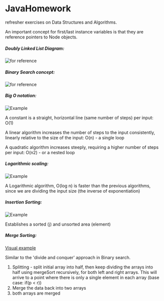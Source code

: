 # JavaHomework
refresher exercises on Data Structures and Algorithms.

An important concept for first/last instance variables is that they are reference pointers to Node objects.

##### Doubly Linked List Diagram:

![for reference](https://github.com/futureproofd/JavaHomework/blob/master/assets/screencaps/doublydiagram.png)

##### Binary Search concept:

![for reference](https://github.com/futureproofd/JavaHomework/blob/master/assets/screencaps/binary_concept.png)

##### Big O notation:

![Example](https://github.com/futureproofd/JavaHomework/blob/master/assets/screencaps/big_o_notation.png)

A constant is a straight, horizontal line (same number of steps) per input: O(1)

A linear algorithm increases the number of steps to the input consistently, linearly relative to the size of the input: O(n) - a single loop

A quadratic algorithm increases steeply, requiring a higher number of steps per input: O(n2) - or a nested loop

##### Logarithmic scaling:

![Example](https://github.com/futureproofd/JavaHomework/blob/master/assets/screencaps/logarithmic.png)

A Logarithmic algorithm, O(log n) is faster than the previous algorithms, since we are dividing the input size (the inverse of exponentiation)

##### Insertion Sorting:

![Example](https://github.com/futureproofd/JavaHomework/blob/master/assets/screencaps/insertion_sort.png)

Establishes a sorted (j) and unsorted area (element)

##### Merge Sorting:

[Visual example](https://upload.wikimedia.org/wikipedia/commons/c/cc/Merge-sort-example-300px.gif)

Similar to the 'divide and conquer' approach in Binary search. 

1. Splitting - split initial array into half, then keep dividing the arrays into half using mergeSort recursively, for  both left and right arrays. 
				This will arrive to a point where there is only a single element in each array (base case: if(p < r))
2. Merge the data back into two arrays
3. both arrays are merged